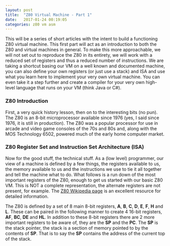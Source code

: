 ```yaml
---
layout: post
title:  "Z80 Virtual Machine - Part 1"
date:   2017-01-24 00:19:05 
categories: z80 vm asm
---
```

This will be a series of short articles with the intent to build a functioning Z80 virtual machine.  This first part will act as an introduction to both the Z80 and virtual machines in general.  To make this more approachable, we will not set out to reproduce the Z80 in its entirety, we will work with a reduced set of registers and thus a reduced number of instructions.  We are taking a shortcut basing our VM on a well known and documented machine, you can also define your own registers (or just use a stack) and ISA and use what you learn here to implement your very own virtual machine.  You can even take it a step further and create a compiler for your very own high-level language that runs on your VM (think Java or C#).

### Z80 Introduction
First, a very quick history lesson, then on to the interesting bits (no pun).  The Z80 is an 8-bit microprocessor available since 1976 (yes, I said since 1976, it is still in production).  The Z80 was a popular processor for use in arcade and video game consoles of the 70s and 80s and, along with the MOS Technology 6502, powered much of the early home computer market.

### Z80 Register Set and Instruction Set Architecture (ISA)
Now for the good stuff, the technical stuff.  As a (low level) programmer, our view of a machine is defined by a few things, the registers available to us, the memory available to us and the instructions we use to tie it all together and tell the machine what to do.
What follows is a run down of the most important registers of the Z80, enough to get us started with our basic Z80 VM.  This is NOT a complete representation, the alternate registers are not present, for example.  The [Z80 Wikipedia page](https://en.wikipedia.org/wiki/Zilog_Z80) is an excellent resource for detailed information.

The Z80 is defined by a set of 8 main 8-bit registers, **A**, **B**, **C**, **D**, **E**, **F**, **H** and **L**.  These can be paired in the following manner to create 4 16-bit registers, **AF**, **BC**, **DE** and **HL**.  In addition to these 8-bit registers there are 2 more important registers to be aware of, they are the **SP** and the **PC**.  The **SP** is the stack pointer, the stack is a section of memory pointed to by the contents of **SP**.  That is to say the **SP** contains the address of the current top of the stack.    